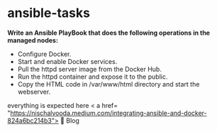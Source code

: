 # ansible-tasks
<b>Write an Ansible PlayBook that does the following operations in the managed nodes:</b>
<ul>
<li>Configure Docker.</li>
<li>Start and enable Docker services.</li>
<li>Pull the httpd server image from the Docker Hub.</li>
<li>Run the httpd container and expose it to the public.</li>
<li>Copy the HTML code in /var/www/html directory and start the webserver.</li>
</ul>

everything is expected here 
 < a href= "https://nischalvooda.medium.com/integrating-ansible-and-docker-824a6bc214b3"> 🔗 Blog </a>

